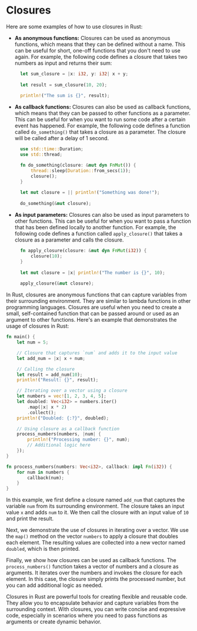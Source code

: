 # Closures

Here are some examples of how to use closures in Rust:

- **As anonymous functions:** Closures can be used as anonymous functions, which means that they can be defined without a name. This can be useful for short, one-off functions that you don't need to use again. For example, the following code defines a closure that takes two numbers as input and returns their sum:

	```rust 
	  let sum_closure = |x: i32, y: i32| x + y;
	  
	  let result = sum_closure(10, 20);
	  
	  println!("The sum is {}", result);
	```    

- **As callback functions:** Closures can also be used as callback functions, which means that they can be passed to other functions as a parameter. This can be useful for when you want to run some code after a certain event has happened. For example, the following code defines a function called `do_something()` that takes a closure as a parameter. The closure will be called after a delay of 1 second.

	```rust
      use std::time::Duration;
      use std::thread;

	  fn do_something(closure: &mut dyn FnMut()) {
	      thread::sleep(Duration::from_secs(1));
	      closure();
	  }
	  
	  let mut closure = || println!("Something was done!");
	  
	  do_something(&mut closure);
	```    

- **As input parameters:** Closures can also be used as input parameters to other functions. This can be useful for when you want to pass a function that has been defined locally to another function. For example, the following code defines a function called `apply_closure()` that takes a closure as a parameter and calls the closure.

	```rust
	  fn apply_closure(closure: &mut dyn FnMut(i32)) {
	      closure(10);
	  }
	  
	  let mut closure = |x| println!("The number is {}", 10);
	  
	  apply_closure(&mut closure);
	```

In Rust, closures are anonymous functions that can capture variables from their surrounding environment. They are similar to lambda functions in other programming languages. Closures are useful when you need to create a small, self-contained function that can be passed around or used as an argument to other functions. Here's an example that demonstrates the usage of closures in Rust:

```rust
fn main() {
    let num = 5;

    // Closure that captures `num` and adds it to the input value
    let add_num = |x| x + num;

    // Calling the closure
    let result = add_num(10);
    println!("Result: {}", result);

    // Iterating over a vector using a closure
    let numbers = vec![1, 2, 3, 4, 5];
    let doubled: Vec<i32> = numbers.iter()
        .map(|x| x * 2)
        .collect();
    println!("Doubled: {:?}", doubled);

    // Using closure as a callback function
    process_numbers(numbers, |num| {
        println!("Processing number: {}", num);
        // Additional logic here
    });
}

fn process_numbers(numbers: Vec<i32>, callback: impl Fn(i32)) {
    for num in numbers {
        callback(num);
    }
}
```

In this example, we first define a closure named `add_num` that captures the variable `num` from its surrounding environment. The closure takes an input value `x` and adds `num` to it. We then call the closure with an input value of `10` and print the result.

Next, we demonstrate the use of closures in iterating over a vector. We use the `map()` method on the vector `numbers` to apply a closure that doubles each element. The resulting values are collected into a new vector named `doubled`, which is then printed.

Finally, we show how closures can be used as callback functions. The `process_numbers()` function takes a vector of numbers and a closure as arguments. It iterates over the numbers and invokes the closure for each element. In this case, the closure simply prints the processed number, but you can add additional logic as needed.

Closures in Rust are powerful tools for creating flexible and reusable code. They allow you to encapsulate behavior and capture variables from the surrounding context. With closures, you can write concise and expressive code, especially in scenarios where you need to pass functions as arguments or create dynamic behavior.
